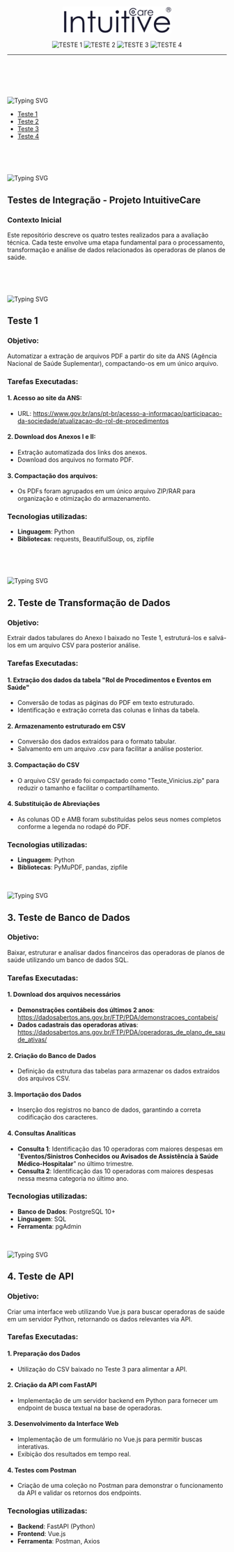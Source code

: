 <br>
<br>
<br>
<p align="center">
   <img src="/img/logo/logo.png" alt="logo" width=250px>
</p>

<p align="center">
   <img src="https://img.shields.io/badge/Teste 1-CONCLUIDO-blue?style=for-the-badge" alt="TESTE 1" />
   <img src="https://img.shields.io/badge/Teste 2-CONCLUIDO-blue?style=for-the-badge" alt="TESTE 2" />
   <img src="https://img.shields.io/badge/Teste 3-CONCLUIDO-blue?style=for-the-badge" alt="TESTE 3" />
   <img src="https://img.shields.io/badge/Teste 4-CONCLUIDO-blue?style=for-the-badge" alt="TESTE 4" />
</p>
<hr>
<br>
<br><br><br>


<img src="https://readme-typing-svg.demolab.com?font=Fira+Code&weight=440&size=22&pause=1000&color=185DF7FF&center=false&vCenter=false&repeat=false&width=435&lines=Sumário 📰" alt="Typing SVG" /></a>

- [Teste 1](#teste1)
- [Teste 2](#teste2)
- [Teste 3](#teste3)
- [Teste 4](#teste4)
  
<br><br><br>

<img src="https://readme-typing-svg.demolab.com?font=Fira+Code&weight=440&size=22&pause=1000&color=185DF7FF&center=false&vCenter=false&repeat=false&width=435&lines=Introdução" alt="Typing SVG" /></a>
## Testes de Integração - Projeto IntuitiveCare

### Contexto Inicial
Este repositório descreve os quatro testes realizados para a avaliação técnica. Cada teste envolve uma etapa fundamental para o processamento, transformação e análise de dados relacionados às operadoras de planos de saúde.


<br><br><br>

<img src="https://readme-typing-svg.demolab.com?font=Fira+Code&weight=440&size=22&pause=1000&color=185DF7FF&center=false&vCenter=false&repeat=false&width=435&lines=Web Scraping" alt="Typing SVG" /></a>
## Teste 1

### Objetivo:
Automatizar a extração de arquivos PDF a partir do site da ANS (Agência Nacional de Saúde Suplementar), compactando-os em um único arquivo.

### Tarefas Executadas: 

   #### 1. Acesso ao site da ANS: 
   - URL: https://www.gov.br/ans/pt-br/acesso-a-informacao/participacao-da-sociedade/atualizacao-do-rol-de-procedimentos


   #### 2. Download dos Anexos I e II:
   - Extração automatizada dos links dos anexos.
   - Download dos arquivos no formato PDF.


   #### 3. Compactação dos arquivos:
   - Os PDFs foram agrupados em um único arquivo ZIP/RAR para organização e otimização do armazenamento.


### Tecnologias utilizadas: 
- **Linguagem**: Python
- **Bibliotecas**: requests, BeautifulSoup, os, zipfile

<br><br><br>


<img src="https://readme-typing-svg.demolab.com?font=Fira+Code&weight=440&size=22&pause=1000&color=185DF7FF&center=false&vCenter=false&repeat=false&width=435&lines=Teste 2" alt="Typing SVG" /></a>
## 2. Teste de Transformação de Dados

### Objetivo:
Extrair dados tabulares do Anexo I baixado no Teste 1, estruturá-los e salvá-los em um arquivo CSV para posterior análise.

### Tarefas Executadas: 

   #### 1. Extração dos dados da tabela "Rol de Procedimentos e Eventos em Saúde"
   - Conversão de todas as páginas do PDF em texto estruturado.
   - Identificação e extração correta das colunas e linhas da tabela.


   #### 2. Armazenamento estruturado em CSV
   - Conversão dos dados extraídos para o formato tabular.
   - Salvamento em um arquivo .csv para facilitar a análise posterior.


   #### 3. Compactação do CSV
   - O arquivo CSV gerado foi compactado como "Teste_Vinicius.zip" para reduzir o tamanho e facilitar o compartilhamento.


   #### 4. Substituição de Abreviações
   - As colunas OD e AMB foram substituídas pelos seus nomes completos conforme a legenda no rodapé do PDF.


### Tecnologias utilizadas: 
- **Linguagem**: Python
- **Bibliotecas**: PyMuPDF, pandas, zipfile
<br><br><br>

<img src="https://readme-typing-svg.demolab.com?font=Fira+Code&weight=440&size=22&pause=1000&color=185DF7FF&center=false&vCenter=false&repeat=false&width=435&lines=Teste 3" alt="Typing SVG" /></a>
## 3. Teste de Banco de Dados

### Objetivo:
Baixar, estruturar e analisar dados financeiros das operadoras de planos de saúde utilizando um banco de dados SQL.

### Tarefas Executadas: 

   #### 1. Download dos arquivos necessários
   - **Demonstrações contábeis dos últimos 2 anos**: https://dadosabertos.ans.gov.br/FTP/PDA/demonstracoes_contabeis/
   - **Dados cadastrais das operadoras ativas**: https://dadosabertos.ans.gov.br/FTP/PDA/operadoras_de_plano_de_saude_ativas/


   #### 2. Criação do Banco de Dados
   - Definição da estrutura das tabelas para armazenar os dados extraídos dos arquivos CSV.


   #### 3. Importação dos Dados
   - Inserção dos registros no banco de dados, garantindo a correta codificação dos caracteres.


   #### 4. Consultas Analíticas
   - **Consulta 1**: Identificação das 10 operadoras com maiores despesas em "**Eventos/Sinistros Conhecidos ou Avisados de Assistência à Saúde Médico-Hospitalar**" no último trimestre.
   - **Consulta 2**: Identificação das 10 operadoras com maiores despesas nessa mesma categoria no último ano.


### Tecnologias utilizadas: 
- **Banco de Dados**: PostgreSQL 10+
- **Linguagem**: SQL
- **Ferramenta**: pgAdmin
<br><br><br>

<img src="https://readme-typing-svg.demolab.com?font=Fira+Code&weight=440&size=22&pause=1000&color=185DF7FF&center=false&vCenter=false&repeat=false&width=435&lines=Teste 4" alt="Typing SVG" /></a>
## 4. Teste de API

### Objetivo:
Criar uma interface web utilizando Vue.js para buscar operadoras de saúde em um servidor Python, retornando os dados relevantes via API.


### Tarefas Executadas: 

   #### 1. Preparação dos Dados
   - Utilização do CSV baixado no Teste 3 para alimentar a API.


   #### 2. Criação da API com FastAPI
   - Implementação de um servidor backend em Python para fornecer um endpoint de busca textual na base de operadoras.


   #### 3. Desenvolvimento da Interface Web
   - Implementação de um formulário no Vue.js para permitir buscas interativas.
   - Exibição dos resultados em tempo real.


   #### 4. Testes com Postman
   - Criação de uma coleção no Postman para demonstrar o funcionamento da API e validar os retornos dos endpoints.


### Tecnologias utilizadas: 
- **Backend**: FastAPI (Python)
- **Frontend**: Vue.js
- **Ferramenta**: Postman, Axios
<br><br><br>
